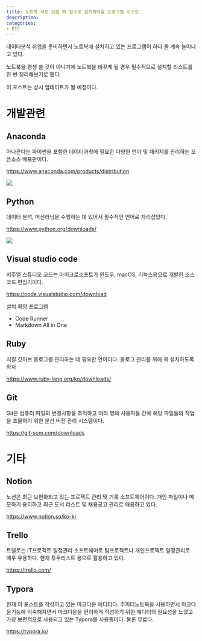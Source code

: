 ```yaml
---
title: 노트북 새로 샀을 때 필수로 설치해야할 프로그램 리스트
description:
categories:
- ETC
---
```


데이터분석 취업을 준비하면서 노트북에 설치하고 있는 프로그램이 하나 둘 계속 늘어나고 있다.

노트북을 평생 쓸 것이 아니기에 노트북을 바꾸게 될 경우 필수적으로 설치할 리스트를 한 번 정리해보기로 했다.

이 포스트는 상시 업데이트가 될 예정이다.





# 개발관련

## Anaconda

아나콘다는 파이썬을 포함한 데이터과학에 필요한 다양한 언어 및 패키지를 관리하는 오픈소스 배포판이다.

https://www.anaconda.com/products/distribution

![](https://velog.velcdn.com/images/adastra/post/ef5b3a0e-b1b1-42a5-a30e-f21dde1d2ade/image.png)

## Python

데이터 분석, 머신러닝을 수행하는 데 있어서 필수적인 언어로 자리잡았다.

https://www.python.org/downloads/

![](https://velog.velcdn.com/images/adastra/post/49562a4c-75ef-497c-a1f3-3582d9d62f71/image.png)



## Visual studio code

비주얼 스튜디오 코드는 마이크로소프트가 윈도우, macOS, 리눅스용으로 개발한 소스 코드 편집기이다.

https://code.visualstudio.com/download



설치 확장 프로그램

- Code Runner
- Markdown All in One



## Ruby

지킬 깃허브 블로그를 관리하는 데 필요한 언어이다. 블로그 관리를 위해 꼭 설치하도록 하자

https://www.ruby-lang.org/ko/downloads/





## Git

Git은 컴퓨터 파일의 변경사항을 추적하고 여러 명의 사용자들 간에 해당 파일들의 작업을 조율하기 위한 분산 버전 관리 시스템이다.

https://git-scm.com/downloads



# 기타

## Notion

노션은 최근 보편화되고 있는 프로젝트 관리 및 기록 소프트웨어이다. 개인 파일이나 메모하기 용이하고 최근 도서 리스트 및 채용공고 관리로 애용하고 있다.

https://www.notion.so/ko-kr



## Trello

트렐로는 IT프로젝트 일정관리 소프트웨어로 팀프로젝트나 개인프로젝트 일정관리로 매우 유용하다. 현재 투두리스트 용으로 활용하고 있다.

https://trello.com/



## Typora

현재 이 포스트를 작성하고 있는 마크다운 에디터다. 주피터노트북을 사용하면서 마크다운기능에 익숙해지면서 마크다운을 편리하게 작성하기 위한 에디터의 필요성을 느꼈고 가장 보편적으로 사용되고 있는 Typora를 사용중이다. 물론 무료다.

https://typora.io/
